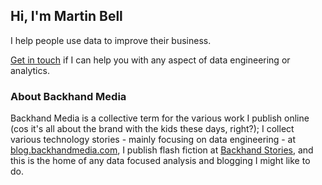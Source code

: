 ## Hi, I'm Martin Bell

I help people use data to improve their business.

[Get in touch](mailto:martin@backhandmedia.com) if I can help you with any aspect of data engineering or analytics.

### About Backhand Media

Backhand Media is a collective term for the various work I publish online (cos it's all about the brand with the kids these days, right?); I collect various technology stories  - mainly focusing on data engineering - at [blog.backhandmedia.com](https://blog.backhandmedia.com), I publish flash fiction at [Backhand Stories](https://www.backhandstories.com), and this is the home of any data focused analysis and blogging I might like to do.